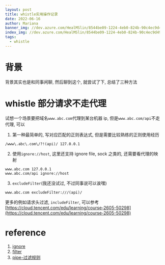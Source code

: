 ```yaml
---
layout: post
title: whistle实用操作记录
date: 2022-06-16
author: Mariana
banner_img: //dev.azure.com/HealMSlin/8544be09-1224-4eb0-824b-90c4ec9d49ee/_apis/git/repositories/7a27a721-4c93-4ecf-8258-d5422217b60a/items?path=%2F1621390677935_7120.png&versionDescriptor%5BversionOptions%5D=0&versionDescriptor%5BversionType%5D=0&versionDescriptor%5Bversion%5D=master&resolveLfs=true&%24format=octetStream&api-version=5.0
index_img: //dev.azure.com/HealMSlin/8544be09-1224-4eb0-824b-90c4ec9d49ee/_apis/git/repositories/7a27a721-4c93-4ecf-8258-d5422217b60a/items?path=%2F1621390677935_7120.png&versionDescriptor%5BversionOptions%5D=0&versionDescriptor%5BversionType%5D=0&versionDescriptor%5Bversion%5D=master&resolveLfs=true&%24format=octetStream&api-version=5.0
tags:
  - whistle
---
```


# 背景

背景其实也是和同事闲聊, 然后聊到这个, 就尝试了下, 总结了三种方法

# whistle 部分请求不走代理

试想一个场景要把域名`www.abc.com`代理到某台机器 ip, 但是`www.abc.com/api`不走代理, 可以

1. 第一种最简单的, 写对应匹配的正则表达式, 但是需要比较熟练的正则使用经历

```
/www\.abc\.com\/?!(api)/ 127.0.0.1
```

2. 使用`ignore://host`, 这里还支持 ignore file, sock 之类的, 还需要看代理的映射

```
www.abc.com 127.0.0.1
www.abc.com/api ignore://host
```

3. `excludeFilter`(我还没试过, 不过同事说可以诶嘿)

```
www.abc.com excludeFilter:///(api)/
```

更多的例如请求头过滤, `includeFilter`, 可以参考[https://cloud.tencent.com/edu/learning/course-2605-50298](https://cloud.tencent.com/edu/learning/course-2605-50298)

# reference

1. [ignore](https://cloud.tencent.com/edu/learning/course-2605-50298)
2. [filter](https://wproxy.org/whistle/rules/filter.html)
3. [pipe-过滤规则](https://cloud.tencent.com/edu/learning/course-2605-50298)
